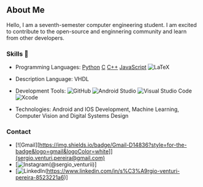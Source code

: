 ## About Me 

Hello, I am a seventh-semester computer engineering student. I am excited to contribute to the open-source and enginnering community and learn from other developers.

### Skills 👋

* Programming Languages: [Python](https://img.shields.io/badge/Python-3776AB?style=for-the-badge&logo=python&logoColor=white) [C](https://img.shields.io/badge/C-00599C?style=for-the-badge&logo=c&logoColor=white) [C++](https://img.shields.io/badge/C%2B%2B-00599C?style=for-the-badge&logo=c%2B%2B&logoColor=white) [JavaScript](https://img.shields.io/badge/JavaScript-323330?style=for-the-badge&logo=javascript&logoColor=F7DF1E) ![LaTeX](https://img.shields.io/badge/latex-%23008080.svg?style=for-the-badge&logo=latex&logoColor=white)

* Description Language: VHDL

* Development Tools: ![GitHub](https://img.shields.io/badge/github-%23121011.svg?style=for-the-badge&logo=github&logoColor=white) ![Android Studio](https://img.shields.io/badge/Android%20Studio-3DDC84.svg?style=for-the-badge&logo=android-studio&logoColor=white) ![Visual Studio Code](https://img.shields.io/badge/Visual%20Studio%20Code-0078d7.svg?style=for-the-badge&logo=visual-studio-code&logoColor=white) ![Xcode](https://img.shields.io/badge/Xcode-007ACC?style=for-the-badge&logo=Xcode&logoColor=white)

* Technologies: Android and IOS Development, Machine Learning, Computer Vision and Digital Systems Design

### Contact

* [![Gmail][https://img.shields.io/badge/Gmail-D14836?style=for-the-badge&logo=gmail&logoColor=white]](sergio.venturi.pereira@gmail.com)
* [![Instagram](https://img.shields.io/badge/Instagram-%23E4405F.svg?style=for-the-badge&logo=Instagram&logoColor=white)(@sergio_venturii)]
* [![LinkedIn](https://img.shields.io/badge/linkedin-%230077B5.svg?style=for-the-badge&logo=linkedin&logoColor=white)(https://www.linkedin.com/in/s%C3%A9rgio-venturi-pereira-8523221a6)]
